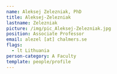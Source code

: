 ```yaml
---
name: Aleksej Zelezniak, PhD
title: Aleksej-Zelezniak
lastname: Zelezniak
picture: /img/pic_Aleksej-Zelezniak.jpg
position: Associate Professor
email: alezel [at] chalmers.se
flags:
  - lt Lithuania
person-category: A Faculty
template: people/profile
---
```

